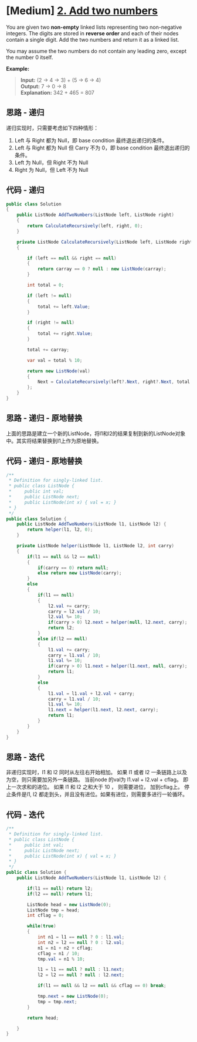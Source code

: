 # [Medium] [2. Add two numbers](https://leetcode.com/problems/add-two-numbers/)

You are given two **non-empty** linked lists representing two non-negative integers. The digits are stored in **reverse order** and each of their nodes contain a single digit. Add the two numbers and return it as a linked list.

You may assume the two numbers do not contain any leading zero, except the number 0 itself.

**Example:**

>**Input:** (2 -> 4 -> 3) + (5 -> 6 -> 4)  
**Output:** 7 -> 0 -> 8  
**Explanation:** 342 + 465 = 807  

## 思路 - 递归

递归实现时，只需要考虑如下四种情形：

1. Left 与 Right 都为 Null，即 base condition 最终退出递归的条件。
2. Left 与 Right 都为 Null 但 Carry 不为 0，即 base condition 最终退出递归的条件。
3. Left 为 Null，但 Right 不为 Null
4. Right 为 Null，但 Left 不为 Null

## 代码 - 递归

```csharp
public class Solution
{
    public ListNode AddTwoNumbers(ListNode left, ListNode right)
    {
        return CalculateRecursively(left, right, 0);
    }

    private ListNode CalculateRecursively(ListNode left, ListNode right, int carray)
    {

        if (left == null && right == null)
        {
            return carray == 0 ? null : new ListNode(carray);
        }

        int total = 0;

        if (left != null)
        {
            total += left.Value;
        }

        if (right != null)
        {
            total += right.Value;
        }

        total += carray;

        var val = total % 10;

        return new ListNode(val)
        {
            Next = CalculateRecursively(left?.Next, right?.Next, total / 10)
        };
    }
}
```

## 思路 - 递归 - 原地替换

上面的思路是建立一个新的ListNode，将l1和l2的结果复制到新的ListNode对象中。其实将结果替换到l1上作为原地替换。

## 代码 - 递归 - 原地替换

```csharp
/**
 * Definition for singly-linked list.
 * public class ListNode {
 *     public int val;
 *     public ListNode next;
 *     public ListNode(int x) { val = x; }
 * }
 */
public class Solution {
    public ListNode AddTwoNumbers(ListNode l1, ListNode l2) {
        return helper(l1, l2, 0);
    }

    private ListNode helper(ListNode l1, ListNode l2, int carry)
    {
        if(l1 == null && l2 == null)
        {
            if(carry == 0) return null;
            else return new ListNode(carry);
        }
        else
        {
            if(l1 == null)
            {
                l2.val += carry;
                carry = l2.val / 10;
                l2.val %= 10;
                if(carry > 0) l2.next = helper(null, l2.next, carry);
                return l2;
            }
            else if(l2 == null)
            {
                l1.val += carry;
                carry = l1.val / 10;
                l1.val %= 10;
                if(carry > 0) l1.next = helper(l1.next, null, carry);
                return l1;
            }
            else
            {
                l1.val = l1.val + l2.val + carry;
                carry = l1.val / 10;
                l1.val %= 10;
                l1.next = helper(l1.next, l2.next, carry);
                return l1;
            }
        }
    }
}
```


## 思路 - 迭代

非递归实现时，l1 和 l2 同时从左往右开始相加。
如果 l1 或者 l2 一条链路上以及为空，则只需要加另外一条链路。
当前node 的val为 l1.val + l2.val + cflag。 即上一次求和的进位。
如果 l1 和 l2 之和大于 10 ， 则需要进位， 加到cflag上。
停止条件是l1, l2 都走到头，并且没有进位。如果有进位，则需要多进行一轮循环。

## 代码 - 迭代

```csharp
/**
 * Definition for singly-linked list.
 * public class ListNode {
 *     public int val;
 *     public ListNode next;
 *     public ListNode(int x) { val = x; }
 * }
 */
public class Solution {
    public ListNode AddTwoNumbers(ListNode l1, ListNode l2) {

        if(l1 == null) return l2;
        if(l2 == null) return l1;

        ListNode head = new ListNode(0);
        ListNode tmp = head;
        int cflag = 0;

        while(true)
        {
            int n1 = l1 == null ? 0 : l1.val;
            int n2 = l2 == null ? 0 : l2.val;
            n1 = n1 + n2 + cflag;
            cflag = n1 / 10;
            tmp.val = n1 % 10;

            l1 = l1 == null ? null : l1.next;
            l2 = l2 == null ? null : l2.next;

            if(l1 == null && l2 == null && cflag == 0) break;

            tmp.next = new ListNode(0);
            tmp = tmp.next;
        }

        return head;

    }
}
```
